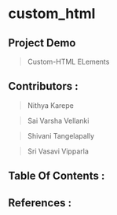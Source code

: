 # custom_html

## Project Demo
> Custom-HTML ELements




## Contributors :
>Nithya Karepe

>Sai Varsha Vellanki

>Shivani Tangelapally

>Sri Vasavi Vipparla



## Table Of Contents :





## 




## References :









